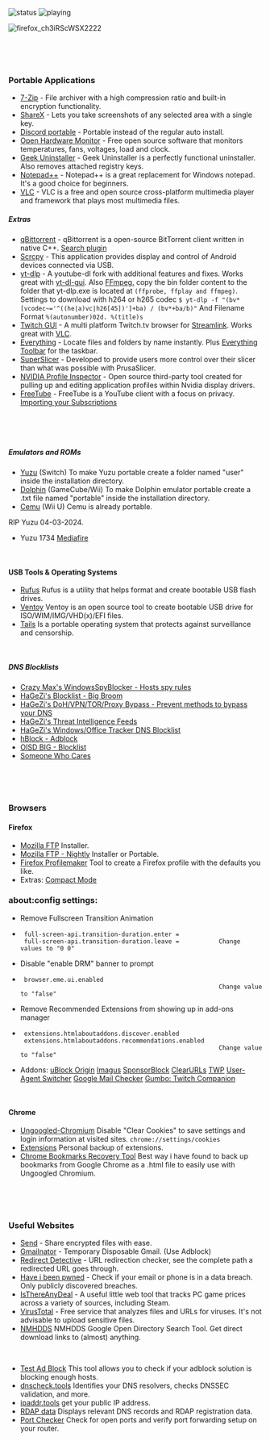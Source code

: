 
![status](https://nocache.advaith.workers.dev?url=https://img.shields.io/endpoint?url=https://dev.discordprofiles.me/api/badge/status/276544649148235776?simple=true)
![playing](https://nocache.advaith.workers.dev?url=https://img.shields.io/endpoint?url=https://dev.discordprofiles.me/api/badge/playing/276544649148235776)

![firefox_ch3iRScWSX2222](https://github.com/user-attachments/assets/4ccdf5f3-1f4b-47c9-ab67-e5e9345c7cec=250x250)


&nbsp;

&nbsp;

### Portable Applications


- [7-Zip](https://www.7-zip.org/download.html) - File archiver with a high compression ratio and built-in encryption functionality.
- [ShareX](https://github.com/ShareX/ShareX/releases) - Lets you take screenshots of any selected area with a single key.
- [Discord portable](https://github.com/portapps/discord-portable) - Portable instead of the regular auto install.
- [Open Hardware Monitor](https://openhardwaremonitor.org/downloads/) - Free open source software that monitors temperatures, fans, voltages, load and clock.
- [Geek Uninstaller](https://geekuninstaller.com/) - Geek Uninstaller is a perfectly functional uninstaller. Also removes attached registry keys.
- [Notepad++](https://notepad-plus-plus.org/downloads/) - Notepad++ is a great replacement for Windows notepad. It's a good choice for beginners.
- [VLC](https://www.videolan.org/vlc/download-windows.html) - VLC is a free and open source cross-platform multimedia player and framework that plays most multimedia files.


##### Extras
- [qBittorrent](https://github.com/portapps/qbittorrent-portable/releases) - qBittorrent is a open-source BitTorrent client written in native C++. [Search plugin](https://github.com/qbittorrent/search-plugins/wiki/Unofficial-search-plugins)
- [Scrcpy](https://github.com/Genymobile/scrcpy) - This application provides display and control of Android devices connected via USB.
- [yt-dlp](https://github.com/yt-dlp/yt-dlp) - A youtube-dl fork with additional features and fixes. Works great with [yt-dl-gui](https://github.com/oleksis/youtube-dl-gui).
  Also [FFmpeg.](https://github.com/BtbN/FFmpeg-Builds/releases) copy the bin folder content to the folder that yt-dlp.exe is located at `(ffprobe, ffplay and ffmpeg)`. Settings to download with h264 or h265 codec `$ yt-dlp -f "(bv*[vcodec~='^((he|a)vc|h26[45])']+ba) / (bv*+ba/b)"` And Filename Format `%(autonumber)02d. %(title)s`
- [Twitch GUI](https://github.com/streamlink/streamlink-twitch-gui) - A multi platform Twitch.tv browser for [Streamlink](https://github.com/streamlink/windows-builds/releases). Works great with [VLC](https://www.videolan.org/vlc/download-windows.html).
- [Everything](https://www.voidtools.com/) - Locate files and folders by name instantly. Plus [Everything Toolbar](https://github.com/stnkl/EverythingToolbar) for the taskbar.
- [SuperSlicer](https://github.com/supermerill/SuperSlicer) - Developed to provide users more control over their slicer than what was possible with PrusaSlicer.
- [NVIDIA Profile Inspector](https://github.com/Orbmu2k/nvidiaProfileInspector) - Open source third-party tool created for pulling up and editing application profiles within Nvidia display drivers.
- [FreeTube](https://github.com/FreeTubeApp/FreeTube/releases) - FreeTube is a YouTube client with a focus on privacy. [Importing your Subscriptions](https://docs.freetubeapp.io/usage/importing-subscriptions/)

&nbsp;

&nbsp;

##### Emulators and ROMs
- [Yuzu](https://github.com/yuzu-emu/yuzu-mainline) (Switch) To make Yuzu portable create a folder named "user" inside the installation directory.
- [Dolphin](https://dolphin-emu.org/download/) (GameCube/Wii) To make Dolphin emulator portable create a .txt file named "portable" inside the installation directory.
- [Cemu](https://wiki.cemu.info/wiki/Release_1.26.2f) (Wii U) Cemu is already portable.


RIP Yuzu 04-03-2024.
- Yuzu 1734 [Mediafire](https://www.mediafire.com/file/eodvqt2uavymowj/Yuzu_1734.zip/file)

&nbsp;

#### USB Tools & Operating Systems

- [Rufus](https://rufus.ie/downloads/) Rufus is a utility that helps format and create bootable USB flash drives.
- [Ventoy](https://github.com/ventoy/Ventoy/releases) Ventoy is an open source tool to create bootable USB drive for ISO/WIM/IMG/VHD(x)/EFI files.
- [Tails](https://tails.net/install/) Is a portable operating system that protects against surveillance and censorship.

&nbsp;

##### DNS Blocklists
- [Crazy Max's WindowsSpyBlocker - Hosts spy rules](https://raw.githubusercontent.com/crazy-max/WindowsSpyBlocker/master/data/hosts/spy.txt)
- [HaGeZi's Blocklist - Big Broom](https://raw.githubusercontent.com/hagezi/dns-blocklists/main/adblock/pro.txt)
- [HaGeZi's DoH/VPN/TOR/Proxy Bypass - Prevent methods to bypass your DNS](https://raw.githubusercontent.com/hagezi/dns-blocklists/main/adblock/doh-vpn-proxy-bypass.txt)
- [HaGeZi's Threat Intelligence Feeds](https://raw.githubusercontent.com/hagezi/dns-blocklists/main/adblock/tif.txt)
- [HaGeZi's Windows/Office Tracker DNS Blocklist](https://raw.githubusercontent.com/hagezi/dns-blocklists/main/domains/native.winoffice.txt)
- [hBlock - Adblock](https://hblock.molinero.dev/hosts_adblock.txt)
- [OISD BIG - Blocklist](https://big.oisd.nl/)
- [Someone Who Cares](https://someonewhocares.org/hosts/zero/hosts)

&nbsp;

&nbsp;

### Browsers


#### Firefox

- [Mozilla FTP](https://ftp.mozilla.org/pub/firefox/releases/) Installer.
- [Mozilla FTP - Nightly](https://ftp.mozilla.org/pub/firefox/nightly/latest-mozilla-central-l10n/) Installer or Portable.
- [Firefox Profilemaker](https://ffprofile.com/) Tool to create a Firefox profile with the defaults you like.
- Extras: [Compact Mode](https://support.mozilla.org/en-US/kb/compact-mode-workaround-firefox)

### about:config settings:

- Remove Fullscreen Transition Animation
-      full-screen-api.transition-duration.enter = 
       full-screen-api.transition-duration.leave =           Change values to "0 0"

- Disable "enable DRM" banner to prompt
-      browser.eme.ui.enabled
                                                             Change value to "false"

- Remove Recommended Extensions from showing up in add-ons manager
-      extensions.htmlaboutaddons.discover.enabled
       extensions.htmlaboutaddons.recommendations.enabled
                                                             Change value to "false"
   
- Addons: [uBlock Origin](https://addons.mozilla.org/de/firefox/addon/ublock-origin/) [Imagus](https://addons.mozilla.org/en-US/firefox/addon/imagus/) [SponsorBlock](https://addons.mozilla.org/en-US/firefox/addon/sponsorblock/) [ClearURLs](https://addons.mozilla.org/en-US/firefox/addon/clearurls/) [TWP](https://addons.mozilla.org/en-US/firefox/addon/traduzir-paginas-web/) [User-Agent Switcher](https://addons.mozilla.org/en-US/firefox/addon/uaswitcher/) [Google Mail Checker](https://addons.mozilla.org/en-US/firefox/addon/ff-google-mail-checker/) [Gumbo: Twitch Companion](https://addons.mozilla.org/en-US/firefox/addon/gumbo-twitch-companion/)

&nbsp;

#### Chrome

- [Ungoogled-Chromium](https://github.com/ungoogled-software/ungoogled-chromium-windows/releases)
Disable "Clear Cookies" to save settings and login information at visited sites. `chrome://settings/cookies`
- [Extensions](https://github.com/jonssonjunior94/Windows-10-Settings/releases/tag/Extensions) Personal backup of extensions. 
- [Chrome Bookmarks Recovery Tool](https://rongjiecomputer.github.io/chrome/bookmark-recovery/#windows) Best way i have found to back up bookmarks from Google Chrome as a .html file to easily use with Ungoogled Chromium.

&nbsp;

&nbsp;

### Useful Websites
- [Send](https://github.com/timvisee/send-instances/#instances) - Share encrypted files with ease.
- [Gmailnator](https://www.emailnator.com/) - Temporary Disposable Gmail. (Use Adblock)
- [Redirect Detective](https://redirectdetective.com/) - URL redirection checker, see the complete path a redirected URL goes through.
- [Have i been pwned](https://haveibeenpwned.com/) - Check if your email or phone is in a data breach. Only publicly discovered breaches.
- [IsThereAnyDeal](https://isthereanydeal.com/?currency=USD) - A useful little web tool that tracks PC game prices across a variety of sources, including Steam.
- [VirusTotal](https://www.virustotal.com/gui/home/upload) - Free service that analyzes files and URLs for viruses. It's not advisable to upload sensitive files.
- [NMHDDS](https://doyou.needmorehdd.space/?fileType=&query=chrome#) NMHDDS Google Open Directory Search Tool. Get direct download links to (almost) anything.
  
&nbsp;

- [Test Ad Block](https://d3ward.github.io/toolz/adblock.html) This tool allows you to check if your adblock solution is blocking enough hosts.
- [dnscheck.tools](https://dnscheck.tools/) Identifies your DNS resolvers, checks DNSSEC validation, and more.
- [ipaddr.tools](https://myip.addr.tools/help) get your public IP address.
- [RDAP data](https://info.addr.tools/me) Displays relevant DNS records and RDAP registration data.
- [Port Checker](https://portchecker.co/) Check for open ports and verify port forwarding setup on your router.

&nbsp;

&nbsp;

